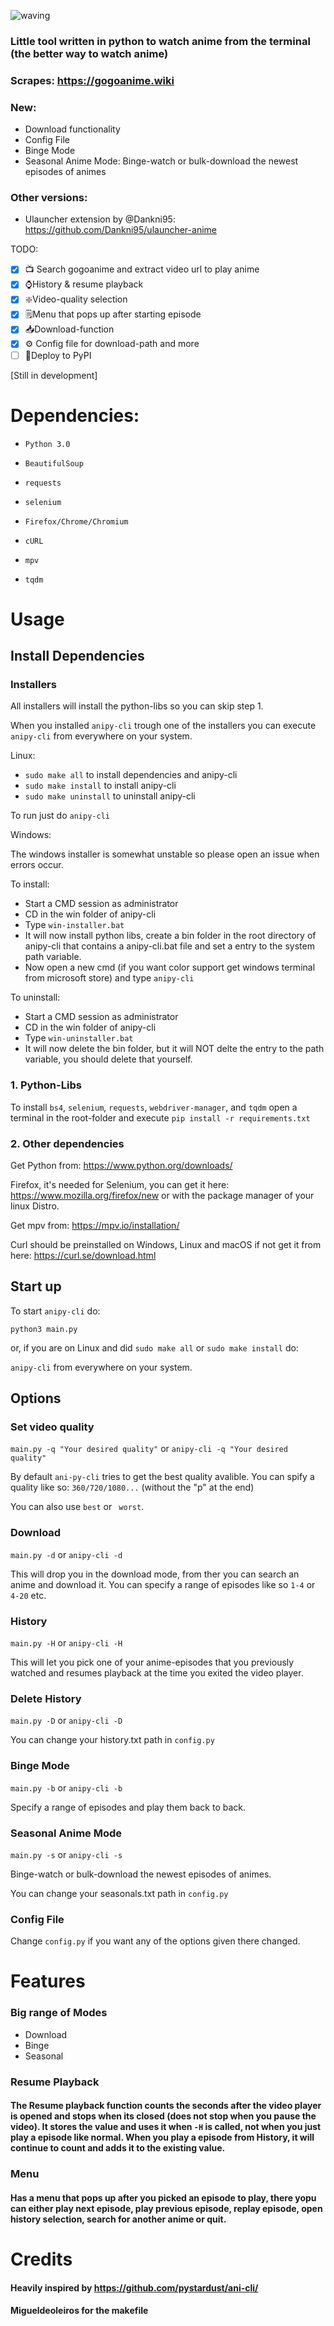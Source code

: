 
![waving](https://capsule-render.vercel.app/api?type=waving&height=200&text=sdaqo/anipy-cli&fontAlign=60&fontAlignY=40&color=021224&fontColor=b0b8b2&animation=fadeIn)

### Little tool written in python to watch anime from the terminal (the better way to watch anime)
### Scrapes: https://gogoanime.wiki

### New: 
- Download functionality
- Config File
- Binge Mode
- Seasonal Anime Mode: Binge-watch or bulk-download the newest episodes of animes

### Other versions:
- Ulauncher extension by @Dankni95: 
https://github.com/Dankni95/ulauncher-anime 

TODO:
- [x] 📺 Search gogoanime and extract video url to play anime 
- [x] ⌚History & resume playback 
- [x] ❇️Video-quality selection 
- [x] 🗒️Menu that pops up after starting episode 
- [x] 📥Download-function
- [x] ⚙ Config file for download-path and more
- [ ] 🚀Deploy to PyPI

[Still in development]

# Dependencies:
- `Python 3.0`

- `BeautifulSoup`

- `requests`

- `selenium`

- `Firefox/Chrome/Chromium`

- `cURL`

- `mpv`

- `tqdm`
 

# Usage

## Install Dependencies

### Installers
All installers will install the python-libs so you can skip step 1. 

When you installed `anipy-cli` trough one of the installers you can execute `anipy-cli` from everywhere on your system.

Linux:

- `sudo make all` to install dependencies and anipy-cli
- `sudo make install` to install anipy-cli
- `sudo make uninstall` to uninstall anipy-cli

To run just do `anipy-cli` 

Windows: 

The windows installer is somewhat unstable so please open an issue when errors occur.

To install:
- Start a CMD session as administrator
- CD in the win folder of anipy-cli
- Type `win-installer.bat`
- It will now install python libs, create a bin folder in the root directory of anipy-cli that contains a anipy-cli.bat file and set a entry to the system path variable.
- Now open a new cmd (if you want color support get windows terminal from microsoft store) and type `anipy-cli`

To uninstall:
- Start a CMD session as administrator
- CD in the win folder of anipy-cli
- Type `win-uninstaller.bat`
- It will now delete the bin folder, but it will NOT delte the entry to the path variable, you should delete that yourself.

### 1. Python-Libs
To install `bs4`, `selenium`, `requests`, `webdriver-manager`, and `tqdm` open a terminal in the root-folder and execute `pip install -r requirements.txt`

### 2. Other dependencies

Get Python from: https://www.python.org/downloads/

Firefox, it's needed for Selenium, you can get it here: https://www.mozilla.org/firefox/new or with the package manager of your linux Distro.

Get mpv from: https://mpv.io/installation/

Curl should be preinstalled on Windows, Linux and macOS if not get it from here: https://curl.se/download.html

## Start up 
To start `anipy-cli` do:

`python3 main.py`

or, if you are on Linux and did `sudo make all` or `sudo make install` do:

`anipy-cli` from everywhere on your system.


## Options
### Set video quality
`main.py -q "Your desired quality"`  or `anipy-cli -q "Your desired quality"` 

By default `ani-py-cli` tries to get the best quality avalible. You can spify a quality like so: `360/720/1080...` (without the "p" at the end)

You can also use  `best` or ` worst`.

### Download

`main.py -d` or `anipy-cli -d`

This will drop you in the download mode, from ther you can search an anime and download it. You can specify a range of episodes like so `1-4` or `4-20` etc.

### History
`main.py -H` or `anipy-cli -H`

This will let you pick one of your anime-episodes that you previously watched and resumes playback at the time you exited the video player.

### Delete History

`main.py -D` or `anipy-cli -D`

You can change your history.txt path in `config.py`

### Binge Mode

`main.py -b` or `anipy-cli -b`

Specify a range of episodes and play them back to back.

### Seasonal Anime Mode

`main.py -s` or `anipy-cli -s`

Binge-watch or bulk-download the newest episodes of animes.

You can change your seasonals.txt path in `config.py`

### Config File
Change `config.py` if you want any of the options given there changed.

# Features

### Big range of Modes

- Download
- Binge
- Seasonal

### Resume Playback
#### The Resume playback function counts the seconds after the video player is opened and stops when its closed (does not stop when you pause the video). It stores the value and uses it when `-H` is called, not when you just play a episode like normal. When you play a episode from History, it will continue to count and adds it to the existing value.    

### Menu
#### Has a menu that pops up after you picked an episode to play, there yopu can either play next episode, play previous episode, replay episode, open history selection, search for another anime or quit.

# Credits
#### Heavily inspired by https://github.com/pystardust/ani-cli/
#### Migueldeoleiros for the makefile 

